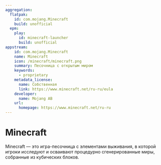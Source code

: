 ```yaml
---
aggregation:
  flatpak:
    id: com.mojang.Minecraft
    build: unofficial 
  epm:
    play:
      id: minecraft-launcher
      build: unofficial
appstream:
    id: com.mojang.Minecraft
    name: Minecraft
    icon: /minecraft/minecraft.png
    summary: Песочница с открытым миром 
    keywords:
      - proprietary
    metadata_license:
      name: Собственная
      link: https://www.minecraft.net/ru-ru/eula
    developer:
      name: Mojang AB
    url:
      homepage: https://www.minecraft.net/ru-ru
---
```


# Minecraft 

Minecraft — это игра-песочница с элементами выживания, в которой игроки исследуют и осваивают процедурно сгенерированные миры, собранные из кубических блоков.

<!--@include: @apps/_parts/install/content-flatpak.md-->
<!--@include: @apps/_parts/install/content-epm-play.md-->
